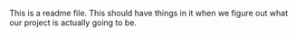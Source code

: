 This is a readme file. This should have things in it when we figure out what our project is actually going to be.
